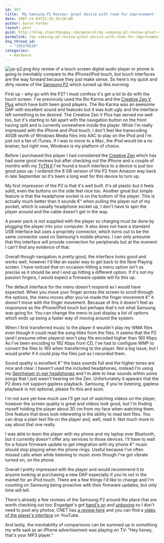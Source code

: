 ```yaml
---
id: 357
title: 'My Samsung P2 Review: great device with room for improvement'
date: 2007-11-03T22:35:35+10:00
author: Aaron Parker
layout: post
guid: http://blog.stealthpuppy.com/general/my-samsung-p2-review-great-device-with-room-for-improvement
permalink: /my-samsung-p2-review-great-device-with-room-for-improvement/
dsq_thread_id:
  - "195379526"
categories:
  - Hardware
---
```

<img align="left" src="{{site.baseurl}}.com/media/2007/11/yp-p2.png" alt="yp-p2.png" />Any review of a touch screen digital audio player or phone is going to inevitably compare to the iPhone/iPod touch, but touch interfaces are the way forward because they just make sense. So here's my quick and dirty review of the [Samsung P2](http://uk.samsungplay.com/product/mp3_player_detail.jsp) which turned up this morning.

First up - why go with the P2? I must confess it's got a lot to do with the touch screen. I've previously used the Rio Karma and the [Creative Zen V Plus](http://uk.europe.creative.com/products/product.asp?category=213&subcategory=214&product=15306) which have both been good players. The Rio Karma was an awesome DAP with excellent sound and features but it was butt ugly and the interface left something to be desired. The Creative Zen V Plus has served me well too, but it's starting to fall apart with the navigation button on the front having split and is currently somewhere inside the player. While I'm really impressed with the iPhone and iPod touch, I don't feel like transcoding 40GB worth of Windows Media files into AAC to play on the iPod and I'm just not a fan of iTunes. If I was to move to a Mac, the iPod would be a no brainer, but right now, Windows is my platform of choice.

Before I purchased this player I had considered the [Creative Zen](http://uk.europe.creative.com/products/product.asp?category=213&subcategory=214&product=16999) which has had some good reviews but after checking out the iPhone and a couple of months with my [TyTN II](http://www.htc.com/product/03-product_tytn_II.htm) I've found a touch interface to a device is just too good pass up. I ordered the 8 GB version of the P2 from Amazon way back in late September so it's been a long wait for this device to turn up.

My first impression of the P2 is that it's well built. It's all plastic but it feels solid, even the buttons on the side feel nice too. Another great but simple feature is that the headphone socket is on the bottom of the player. This is actually much better than it sounds €“ when pulling the player out of my pocket, which is usually headphone socket up, I don't have to spin the player around and the cable doesn't get in the way.

A power pack is not supplied with the player so charging must be done by plugging the player into your computer. It also does not have a standard USB interface but uses a propriety connector, which turns out to be the same connector used on Samsung's mobile phones. I can only presume that this interface will provide connection for peripherals but at the moment I can't find any evidence of that.

Overall though navigation is pretty good, the interface looks good and works well, however I'd like an easier way to get back to the Now Playing screen. I have noticed that on occasion hitting a menu option isn't as precise as it should be and I end up hitting a different option. If it's not my passion fingers, I would expect a firmware update will fix this up.

The default interface for the menu doesn't respond as I would have expected. When you move your finger across the screen to scroll through the options, the menu moves after you've made the finger movement €“ it doesn't move with the finger movement. Because of this it doesn't feel as responsive as the iPhone/iPod touch but perhaps that's not what Samsung was going for. You can change the menu to just display a list of options which ends up being a faster way of moving around the system.

When I first transferred music to the player it wouldn't play my WMA files even though it could read the song titles from the files. It seems that the P2 (and I presume other players) won't play file encoded higher than 160 Kbps. As I've been encoding to 192 Kbps from CD, I've had to configure WMP to convert the files to 160 when transferring to the player. Not a big issue, but I would prefer if it could play the files just as I recorded them.

Sound quality is excellent €“ the bass sounds full and the higher tones are nice and clear. I haven't used the included headphones, instead I'm using my [Sennheiser in-ear headphones](http://www.sennheiser.com/sennheiser/icm_eng.nsf/root/500830?Open&print=) and I'm able to hear sounds within some songs that I just wasn't hearing on the Zen. Unfortunately it appears that the P2 does not support gapless playback. Samsung, if you're listening, gapless playback is not optional; please fix this and soon.

I'm not sure yet how much use I'll get out of watching videos on the player, however the screen quality is great and videos look good, but I'm finding myself holding the player about 30 cm from my face when watching them. One feature that does look interesting is the ability to read text files. You can drop a plain text file on the player and, well, read it. Not much more to say about that one really.

I was able to team the player with my phone and my laptop over Bluetooth, but it currently doesn't offer any services to those devices. I'll have to wait for a future firmware update to get integration with my phone €“ music should stop playing when the phone rings. Useful because I've often missed calls when while listening to music even though I've got vibrate turned on, on the phone.

Overall I pretty impressed with the player and would recommend it to anyone looking at purchasing a new DAP especially if you're not in the market for an iPod touch. There are a few things I'd like to change and I'm counting on Samsung being proactive with their firmware updates, but only time will tell.

There's already a few reviews of the Samsung P2 around the place that are worth checking out too: Engadget's got [hand's on](http://www.engadget.com/2007/08/31/hands-on-with-samsungs-yp-p2-widescreen-pmp/) and [unboxing](http://www.engadget.com/2007/11/01/hands-on-again-with-samsungs-p2/) so I don't need to post any photos; CNET has [a review here](http://reviews.cnet.co.uk/digitalmusic/0,39029994,49293747,00.htm) and you can find a [video of the player's interface](http://www.youtube.com/watch?v=f-X3xhVv-Qg) on YouTube.

And lastly, the inevitability of comparisons can be summed up in something my wife said as an iPhone advertisement was playing on TV: "Hey honey, that's your MP3 player."